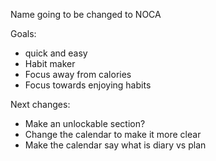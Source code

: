 Name going to be changed to NOCA

Goals: 
- quick and easy
- Habit maker
- Focus away from calories
- Focus towards enjoying habits

Next changes:
- Make an unlockable section?
- Change the calendar to make it more clear
- Make the calendar say what is diary vs plan
